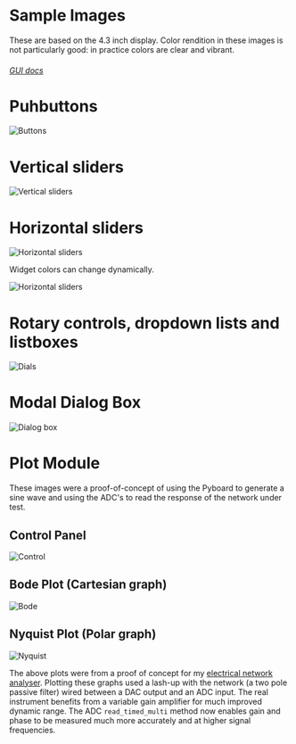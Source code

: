 # Sample Images

These are based on the 4.3 inch display. Color rendition in these images is not
particularly good: in practice colors are clear and vibrant.

###### [GUI docs](./GUI.md)

# Puhbuttons

![Buttons](./buttons.JPG)

# Vertical sliders

![Vertical sliders](./vert_sliders2.JPG)

# Horizontal sliders

![Horizontal sliders](./horiz_slider.JPG)

Widget colors can change dynamically.

![Horizontal sliders](./horiz_slider_2.JPG)

# Rotary controls, dropdown lists and listboxes

![Dials](./dials.JPG)

# Modal Dialog Box

![Dialog box](./dialog.JPG)

# Plot Module

These images were a proof-of-concept of using the Pyboard to generate a sine
wave and using the ADC's to read the response of the network under test.

## Control Panel

![Control](./nan.JPG)

## Bode Plot (Cartesian graph)

![Bode](./bode.JPG)

## Nyquist Plot (Polar graph)

![Nyquist](./nyquist.JPG)

The above plots were from a proof of concept for my
[electrical network analyser](https://forum.micropython.org/viewtopic.php?f=5&t=4159).
Plotting these graphs used a lash-up with the network (a two pole passive
filter) wired between a DAC output and an ADC input. The real instrument
benefits from a variable gain amplifier for much improved dynamic range. The
ADC `read_timed_multi` method now enables gain and phase to be measured much
more accurately and at higher signal frequencies.
